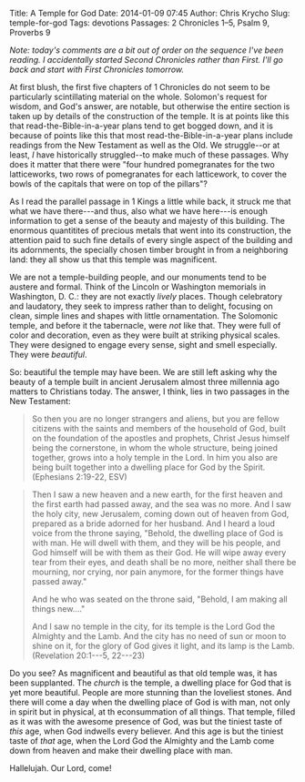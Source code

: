 Title: A Temple for God
Date: 2014-01-09 07:45
Author: Chris Krycho
Slug: temple-for-god
Tags: devotions
Passages: 2 Chronicles 1–5, Psalm 9, Proverbs 9
<!--Template: devotions-->

<i class=editorial>Note: today's comments are a bit out of order on the sequence I've been reading. I accidentally started *Second* Chronicles rather than *First*. I'll go back and start with First Chronicles tomorrow.</i>

At first blush, the first five chapters of 1 Chronicles do not seem to be particularly scintillating material on the whole. Solomon's request for wisdom, and God's answer, are notable, but otherwise the entire section is taken up by details of the construction of the temple. It is at points like this that read-the-Bible-in-a-year plans tend to get bogged down, and it is because of points like this that most read-the-Bible-in-a-year plans include readings from the New Testament as well as the Old. We struggle--or at least, *I* have historically struggled--to make much of these passages. Why does it matter that there were "four hundred pomegranates for the two latticeworks, two rows of pomegranates for each latticework, to cover the bowls of the capitals that were on top of the pillars"?

As I read the parallel passage in 1 Kings a little while back, it struck me that what we have there---and thus, also what we have here---is enough information to get a sense of the beauty and majesty of this building. The enormous quantitites of precious metals that went into its construction, the attention paid to such fine details of every single aspect of the building and its adornments, the specially chosen timber brought in from a neighboring land: they all show us that this temple was magnificent.

We are not a temple-building people, and our monuments tend to be austere and formal. Think of the Lincoln or Washington memorials in Washington, D. C.: they are not exactly *lively* places. Though celebratory and laudatory, they seek to impress rather than to delight, focusing on clean, simple lines and shapes with little ornamentation. The Solomonic temple, and before it the tabernacle, were *not* like that. They were full of color and decoration, even as they were built at striking physical scales. They were designed to engage every sense, sight and smell especially. They were *beautiful*.

So: beautiful the temple may have been. We are still left asking why the beauty of a temple built in ancient Jerusalem almost three millennia ago matters to Christians today. The answer, I think, lies in two passages in the New Testament:

> So then you are no longer strangers and aliens, but you are fellow citizens with the saints and members of the household of God, built on the foundation of the apostles and prophets, Christ Jesus himself being the cornerstone, in whom the whole structure, being joined together, grows into a holy temple in the Lord. In him you also are being built together into a dwelling place for God by the Spirit. (Ephesians 2:19-22, ESV)

[//]: break

> Then I saw a new heaven and a new earth, for the first heaven and the first earth had passed away, and the sea was no more. And I saw the holy city, new Jerusalem, coming down out of heaven from God, prepared as a bride adorned for her husband. And I heard a loud voice from the throne saying, "Behold, the dwelling place of God is with man. He will dwell with them, and they will be his people, and God himself will be with them as their God. He will wipe away every tear from their eyes, and death shall be no more, neither shall there be mourning, nor crying, nor pain anymore, for the former things have passed away."
> 
> And he who was seated on the throne said, "Behold, I am making all things new...."
>
> And I saw no temple in the city, for its temple is the Lord God the Almighty and the Lamb. And the city has no need of sun or moon to shine on it, for the glory of God gives it light, and its lamp is the Lamb. (Revelation 20:1---5, 22---23)

Do you see? As magnificent and beautiful as that old temple was, it has been supplanted. The *church* is the temple, a dwelling place for God that is yet more beautiful. People are more stunning than the loveliest stones. And there will come a day when the dwelling place of God is with man, not only in spirit but in physical, at th econsummation of all things. That temple, filled as it was with the awesome presence of God, was but the tiniest taste of *this* age, when God indwells every believer. And this age is but the tiniest taste of *that* age, when the Lord God the Almighty and the Lamb come down from heaven and make their dwelling place with man.

Hallelujah. Our Lord, come!